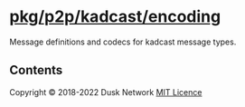 # [pkg/p2p/kadcast/encoding](./pkg/p2p/kadcast/encoding)

Message definitions and codecs for kadcast message types.
<!-- ToC start -->

## Contents

<!-- ToC end -->

Copyright © 2018-2022 Dusk Network
[MIT Licence](https://github.com/dusk-network/dusk-blockchain/blob/master/LICENSE)
